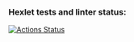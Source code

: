 ### Hexlet tests and linter status:
[![Actions Status](https://github.com/SimakovMaxim/qa-engineer-project-84/workflows/hexlet-check/badge.svg)](https://github.com/SimakovMaxim/qa-engineer-project-84/actions)